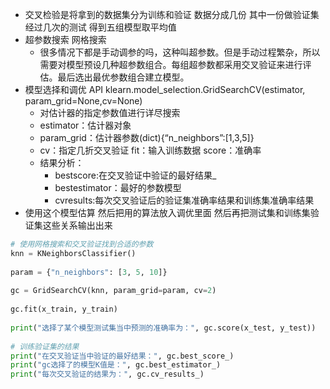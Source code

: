 - 交叉检验是将拿到的数据集分为训练和验证  数据分成几份  其中一份做验证集  经过几次的测试  得到五组模型取平均值
- 超参数搜索 网格搜索
	- 很多情况下都是手动调参的吗，这种叫超参数。但是手动过程繁杂，所以需要对模型预设几种超参数组合。每组超参数都采用交叉验证来进行评估。最后选出最优参数组合建立模型。
- 模型选择和调优  API klearn.model_selection.GridSearchCV(estimator, param_grid=None,cv=None)
	-  对估计器的指定参数值进行详尽搜索
	- estimator：估计器对象
	- param_grid：估计器参数(dict){“n_neighbors”:[1,3,5]}
	- cv：指定几折交叉验证
	fit：输入训练数据
	score：准确率
	- 结果分析：
		- bestscore:在交叉验证中验证的最好结果_
		- bestestimator：最好的参数模型
		- cvresults:每次交叉验证后的验证集准确率结果和训练集准确率结果
- 使用这个模型估算  然后把用的算法放入调优里面  然后再把测试集和训练集验证集这些关系输出出来

```python
# 使用网格搜索和交叉验证找到合适的参数
knn = KNeighborsClassifier()
 
param = {"n_neighbors": [3, 5, 10]}
 
gc = GridSearchCV(knn, param_grid=param, cv=2)
 
gc.fit(x_train, y_train)
 
print("选择了某个模型测试集当中预测的准确率为：", gc.score(x_test, y_test))
 
# 训练验证集的结果
print("在交叉验证当中验证的最好结果：", gc.best_score_)
print("gc选择了的模型K值是：", gc.best_estimator_)
print("每次交叉验证的结果为：", gc.cv_results_)

```





